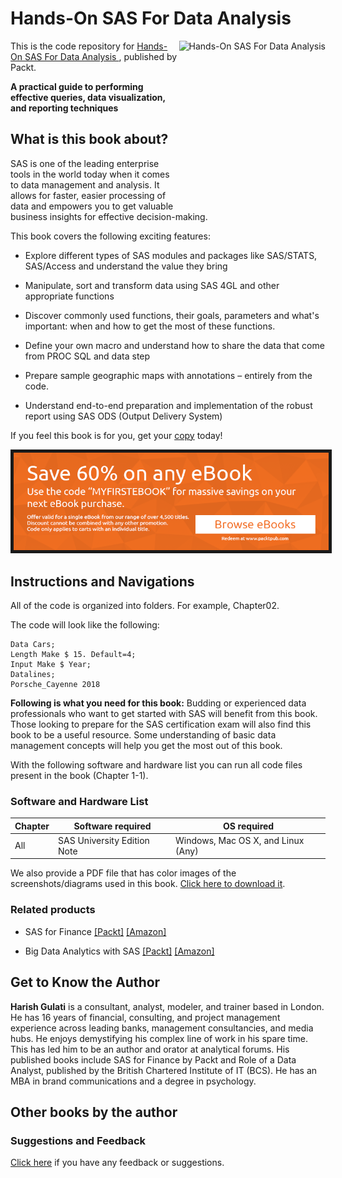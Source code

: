# Hands-On SAS For Data Analysis 

<a href="https://www.packtpub.com/big-data-and-business-intelligence/hands-sas-data-analysis?utm_source=github&utm_medium=repository&utm_campaign=9781788839822"><img src="https://www.packtpub.com/media/catalog/product/cache/e4d64343b1bc593f1c5348fe05efa4a6/b/0/b09532_mockupcover.png" alt="Hands-On SAS For Data Analysis " height="256px" align="right"></a>

This is the code repository for [Hands-On SAS For Data Analysis ](https://www.packtpub.com/big-data-and-business-intelligence/hands-sas-data-analysis?utm_source=github&utm_medium=repository&utm_campaign=9781788839822), published by Packt.

**A practical guide to performing effective queries, data visualization, and reporting techniques**

## What is this book about?
SAS is one of the leading enterprise tools in the world today when it comes to data management and analysis. It allows for faster, easier processing of data and empowers you to get valuable business insights for effective decision-making.


This book covers the following exciting features:
* Explore different types of SAS modules and packages like SAS/STATS, SAS/Access and understand the value they bring 

* Manipulate, sort and transform data using SAS 4GL and other appropriate functions 

* Discover commonly used functions, their goals, parameters and what's important: when and how to get the most of these functions. 

* Define your own macro and understand how to share the data that come from PROC SQL and data step 

* Prepare sample geographic maps with annotations – entirely from the code. 

* Understand end-to-end preparation and implementation of the robust report using SAS ODS (Output Delivery System)

If you feel this book is for you, get your [copy](https://www.amazon.com/dp/178883982X) today!

<a href="https://www.packtpub.com/?utm_source=github&utm_medium=banner&utm_campaign=GitHubBanner"><img src="https://raw.githubusercontent.com/PacktPublishing/GitHub/master/GitHub.png" 
alt="https://www.packtpub.com/" border="5" /></a>

## Instructions and Navigations
All of the code is organized into folders. For example, Chapter02.

The code will look like the following:
```
Data Cars;
Length Make $ 15. Default=4;
Input Make $ Year;
Datalines;
Porsche_Cayenne 2018
```

**Following is what you need for this book:**
Budding or experienced data professionals who want to get started with SAS will benefit from this book. Those looking to prepare for the SAS certification exam will also find this book to be a useful resource. Some understanding of basic data management concepts will help you get the most out of this book.

With the following software and hardware list you can run all code files present in the book (Chapter 1-1).
### Software and Hardware List
| Chapter | Software required | OS required |
| -------- | ------------------------------------ | ----------------------------------- |
| All | SAS University Edition Note | Windows, Mac OS X, and Linux (Any) |


We also provide a PDF file that has color images of the screenshots/diagrams used in this book. [Click here to download it](http://www.packtpub.com/sites/default/files/downloads/9781788839822_ColorImages.pdf).

### Related products
* SAS for Finance  [[Packt]](https://www.packtpub.com/in/big-data-and-business-intelligence/sas-finance?utm_source=github&utm_medium=repository&utm_campaign=9781788624565) [[Amazon]](https://www.amazon.com/dp/1788624564)

* Big Data Analytics with SAS  [[Packt]](https://www.packtpub.com/big-data-and-business-intelligence/big-data-analytics-sas?utm_source=github&utm_medium=repository&utm_campaign=9781788290906) [[Amazon]](https://www.amazon.com/dp/1788290909)


## Get to Know the Author
**Harish Gulati** is a consultant, analyst, modeler, and trainer based in London. He has 16 years of financial, consulting, and project management experience across leading banks, management consultancies, and media hubs. He enjoys demystifying his complex line of work in his spare time. This has led him to be an author and orator at analytical forums. His published books include SAS for Finance by Packt and Role of a Data Analyst, published by the British Chartered Institute of IT (BCS). He has an MBA in brand communications and a degree in psychology.



## Other books by the author
[](https://www.packtpub.com/big-data-and-business-intelligence/sas-finance?utm_source=github&utm_medium=repository&utm_campaign=)


### Suggestions and Feedback
[Click here](https://docs.google.com/forms/d/e/1FAIpQLSdy7dATC6QmEL81FIUuymZ0Wy9vH1jHkvpY57OiMeKGqib_Ow/viewform) if you have any feedback or suggestions.


